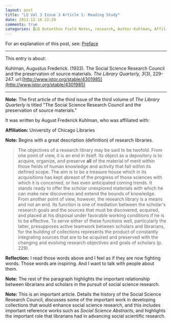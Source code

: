 ```yaml
---
layout: post
title: "LQ Vol 3 Issue 3 Article 1: Reading Study"
date: 2013-12-16 22:29
comments: true
categories: [LQ Autoethno Field Notes, research, Author-Kuhlman, Affil-University of Chicago Libraries]
---
```


For an explanation of this post, see:
[Preface](/blog/2013/08/14/lq-autoethnography-research-journal-preface/)

---

This entry is about:

Kuhlman, Augustus Frederick. (1933). The Social Science
Research Council and the preservation of source
materials. *The Library Quarterly, 3*(3), 229-247.
url:[http://www.jstor.org/stable/4301985](http://www.jstor.org/stable/4301985)

---

**Note:** The first article of the third issue of the
third volume of *The Library Quarterly* is titled "The
Social Science Research Council and the preservation of
source materials."

It was written by August Frederick Kuhlman, who was
affiliated with:

**Affiliation:** University of Chicago Libraries

**Note:** Begins with a great description (definition)
of research libraries.

> The objectives of a research library may be said to be
> twofold. From one point of view, it is an end in
> itself. Its object as a depository is to acquire,
> organize, and preserve **all** of the material of
> merit within those fields of human knowledge and
> activity that fall within its defined scope. The aim
> is to be a treasure house which in its acquisitions
> has kept abreast of the progress of those sciences
> with which it is concerned, or has even anticipated
> coming trends. It stands ready to offer the scholar
> unexplored materials with which he can make new
> discoveries and extend the bounds of knowledge. From
> another point of view, however, the research library
> is a means and not an end. Its function is one of
> mediation between the scholar's research goals and the
> sources that must be discovered, acquired, and placed
> at his disposal under favorable working conditions if
> he is to be effective. To serve either of these
> functions well, particularly the latter, presupposes
> active teamwork between scholars and librarians, for
> the building of collections represents the product of
> constantly integrating sources that are to be acquired
> and preserved with the changing and evolving research
> objectives and goals of scholars (p. 229).

**Reflection:** I read those words above and I feel as
if they are now fighting words. Those words are
inspiring. And I want to talk with people about them.

**Note:** The rest of the paragraph highlights the
important relationship between librarians and scholars
in the pursuit of social science research.

**Note:** This is an important article. Details the
history of the Social Science Research Council,
discusses some of the important work in developing
collections that would enhance social science research,
and this includes important reference works such as
*Social Science Abstracts*, and highlights the
important role that librarians had in advancing social
scientific research.
